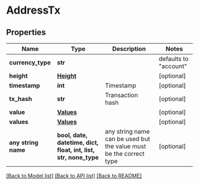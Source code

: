 # AddressTx


## Properties
Name | Type | Description | Notes
------------ | ------------- | ------------- | -------------
**currency_type** | **str** |  | defaults to "account"
**height** | [**Height**](Height.md) |  | [optional] 
**timestamp** | **int** | Timestamp | [optional] 
**tx_hash** | **str** | Transaction hash | [optional] 
**value** | [**Values**](Values.md) |  | [optional] 
**values** | [**Values**](Values.md) |  | [optional] 
**any string name** | **bool, date, datetime, dict, float, int, list, str, none_type** | any string name can be used but the value must be the correct type | [optional]

[[Back to Model list]](../README.md#documentation-for-models) [[Back to API list]](../README.md#documentation-for-api-endpoints) [[Back to README]](../README.md)


